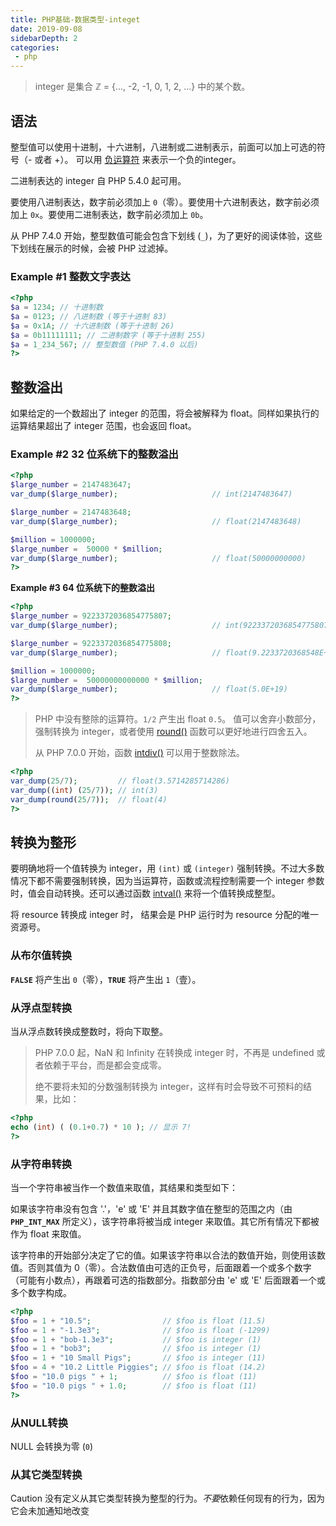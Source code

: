 ```yaml
---
title: PHP基础-数据类型-integet
date: 2019-09-08
sidebarDepth: 2
categories:
 - php
---
```



> integer 是集合 ℤ = {..., -2, -1, 0, 1, 2, ...} 中的某个数。

## 语法

整型值可以使用十进制，十六进制，八进制或二进制表示，前面可以加上可选的符号（- 或者 +）。 可以用 [负运算符](https://www.php.net/manual/zh/language.operators.arithmetic.php) 来表示一个负的integer。

二进制表达的 integer 自 PHP 5.4.0 起可用。

要使用八进制表达，数字前必须加上 `0`（零）。要使用十六进制表达，数字前必须加上 `0x`。要使用二进制表达，数字前必须加上 `0b`。

从 PHP 7.4.0 开始，整型数值可能会包含下划线 (`_`)，为了更好的阅读体验，这些下划线在展示的时候，会被 PHP 过滤掉。

### **Example #1 整数文字表达**

```php
<?php
$a = 1234; // 十进制数
$a = 0123; // 八进制数 (等于十进制 83)
$a = 0x1A; // 十六进制数 (等于十进制 26)
$a = 0b11111111; // 二进制数字 (等于十进制 255)
$a = 1_234_567; // 整型数值 (PHP 7.4.0 以后)
?>
```

## 整数溢出

如果给定的一个数超出了 integer 的范围，将会被解释为 float。同样如果执行的运算结果超出了 integer 范围，也会返回 float。

### **Example #2 32 位系统下的整数溢出**

```php
<?php
$large_number = 2147483647;
var_dump($large_number);                     // int(2147483647)

$large_number = 2147483648;
var_dump($large_number);                     // float(2147483648)

$million = 1000000;
$large_number =  50000 * $million;
var_dump($large_number);                     // float(50000000000)
?>
```

**Example #3 64 位系统下的整数溢出**

```php
<?php
$large_number = 9223372036854775807;
var_dump($large_number);                     // int(9223372036854775807)

$large_number = 9223372036854775808;
var_dump($large_number);                     // float(9.2233720368548E+18)

$million = 1000000;
$large_number =  50000000000000 * $million;
var_dump($large_number);                     // float(5.0E+19)
?>
```

> PHP 中没有整除的运算符。`1/2` 产生出 float `0.5`。 值可以舍弃小数部分，强制转换为 integer，或者使用 [round()](https://www.php.net/manual/zh/function.round.php) 函数可以更好地进行四舍五入。
>
> 从 PHP 7.0.0 开始，函数 [intdiv()](https://www.php.net/manual/zh/function.intdiv.php) 可以用于整数除法。

```php
<?php
var_dump(25/7);         // float(3.5714285714286) 
var_dump((int) (25/7)); // int(3)
var_dump(round(25/7));  // float(4) 
?>
```

## 转换为整形

要明确地将一个值转换为 integer，用 `(int)` 或 `(integer)` 强制转换。不过大多数情况下都不需要强制转换，因为当运算符，函数或流程控制需要一个 integer 参数时，值会自动转换。还可以通过函数 [intval()](https://www.php.net/manual/zh/function.intval.php) 来将一个值转换成整型。

将 resource 转换成 integer 时， 结果会是 PHP 运行时为 resource 分配的唯一资源号。

### 从布尔值转换

**`FALSE`** 将产生出 `0`（零），**`TRUE`** 将产生出 `1`（壹）。

### 从浮点型转换

当从浮点数转换成整数时，将向下取整。

> PHP 7.0.0 起，NaN 和 Infinity 在转换成 integer 时，不再是 undefined 或者依赖于平台，而是都会变成零。
>
> 绝不要将未知的分数强制转换为 integer，这样有时会导致不可预料的结果，比如：

```php
<?php
echo (int) ( (0.1+0.7) * 10 ); // 显示 7!
?>
```

### 从字符串转换

当一个字符串被当作一个数值来取值，其结果和类型如下：

如果该字符串没有包含 '.'，'e' 或 'E' 并且其数字值在整型的范围之内（由 **`PHP_INT_MAX`** 所定义），该字符串将被当成 integer 来取值。其它所有情况下都被作为 float 来取值。

该字符串的开始部分决定了它的值。如果该字符串以合法的数值开始，则使用该数值。否则其值为 0（零）。合法数值由可选的正负号，后面跟着一个或多个数字（可能有小数点），再跟着可选的指数部分。指数部分由 'e' 或 'E' 后面跟着一个或多个数字构成。

```php
<?php
$foo = 1 + "10.5";                // $foo is float (11.5)
$foo = 1 + "-1.3e3";              // $foo is float (-1299)
$foo = 1 + "bob-1.3e3";           // $foo is integer (1)
$foo = 1 + "bob3";                // $foo is integer (1)
$foo = 1 + "10 Small Pigs";       // $foo is integer (11)
$foo = 4 + "10.2 Little Piggies"; // $foo is float (14.2)
$foo = "10.0 pigs " + 1;          // $foo is float (11)
$foo = "10.0 pigs " + 1.0;        // $foo is float (11)     
?>
```

### 从NULL转换

NULL 会转换为零 (`0`)

### 从其它类型转换

Caution 没有定义从其它类型转换为整型的行为。*不要*依赖任何现有的行为，因为它会未加通知地改变